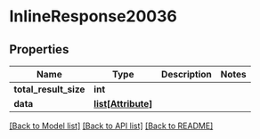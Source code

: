 # InlineResponse20036

## Properties
Name | Type | Description | Notes
------------ | ------------- | ------------- | -------------
**total_result_size** | **int** |  | 
**data** | [**list[Attribute]**](Attribute.md) |  | 

[[Back to Model list]](../README.md#documentation-for-models) [[Back to API list]](../README.md#documentation-for-api-endpoints) [[Back to README]](../README.md)


